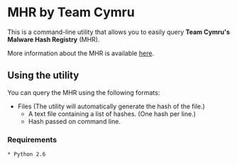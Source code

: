 MHR by Team Cymru
=================

This is a command-line utility that allows you to easily query
**Team Cymru's Malware Hash Registry** (MHR).

More information about the MHR is available
[here](http://team-cymru.org/Services/MHR).

Using the utility
-----------------

You can query the MHR using the following formats:

* Files (The utility will automatically generate the hash of the file.)
	* A text file containing a list of hashes. (One hash per line.)
	* Hash passed on command line.

### Requirements

	* Python 2.6
